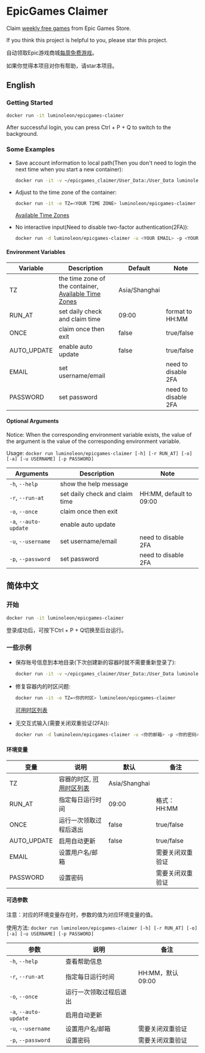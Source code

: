 # EpicGames Claimer

Claim [weekly free games](https://www.epicgames.com/store/free-games) from Epic Games Store.

If you think this project is helpful to you, please star this project.

自动领取Epic游戏商城[每周免费游戏](https://www.epicgames.com/store/free-games)。

如果你觉得本项目对你有帮助，请star本项目。

## English

### Getting Started

``` bash
docker run -it luminoleon/epicgames-claimer
```

After successful login, you can press Ctrl + P + Q to switch to the background.

### Some Examples

* Save account information to local path(Then you don't need to login the next time when you start a new container):

    ```bash
    docker run -it -v ~/epicgames_claimer/User_Data:/User_Data luminoleon/epicgames-claimer
    ```

* Adjust to the time zone of the container:

    ```bash
    docker run -it -e TZ=<YOUR TIME ZONE> luminoleon/epicgames-claimer
    ```

    [Available Time Zones](https://en.wikipedia.org/wiki/List_of_tz_database_time_zones#List)

* No interactive input(Need to disable two-factor authentication(2FA)):

    ```bash
    docker run -d luminoleon/epicgames-claimer -u <YOUR EMAIL> -p <YOUR PASSWORD>
    ```

#### Environment Variables

| Variable | Description                       | Default       | Note        |
| -------- | --------------------------------- | ------------- | ----------- |
| TZ       | the time zone of the container, [Available Time Zones](https://en.wikipedia.org/wiki/List_of_tz_database_time_zones#List)           | Asia/Shanghai |             |
| RUN_AT      | set daily check and claim time | 09:00 | format to HH:MM     |
| ONCE        | claim once then exit           | false | true/false          |
| AUTO_UPDATE | enable auto update             | false | true/false          |
| EMAIL       | set username/email             |       | need to disable 2FA |
| PASSWORD    | set password                   |       | need to disable 2FA |

#### Optional Arguments

Notice: When the corresponding environment variable exists, the value of the argument is the value of the corresponding environment variable.

Usage: `docker run luminoleon/epicgames-claimer [-h] [-r RUN_AT] [-o] [-a] [-u USERNAME] [-p PASSWORD]`

| Arguments               | Description                    | Note                    |
| ----------------------- | ------------------------------ | ----------------------- |
| `-h`, `--help`          | show the help message          |                         |
| `-r`, `--run-at`        | set daily check and claim time | HH:MM, default to 09:00 |
| `-o`, `--once`          | claim once then exit           |                         |
| `-a`, `--auto-update`   | enable auto update             |                         |
| `-u`, `--username`      | set username/email             | need to disable 2FA     |
| `-p`, `--password`      | set password                   | need to disable 2FA     |

## 简体中文

### 开始

``` bash
docker run -it luminoleon/epicgames-claimer
```

登录成功后，可按下Ctrl + P + Q切换至后台运行。

### 一些示例

* 保存账号信息到本地目录(下次创建新的容器时就不需要重新登录了):

    ```bash
    docker run -it -v ~/epicgames_claimer/User_Data:/User_Data luminoleon/epicgames-claimer
    ```

* 修复容器内的时区问题:

    ```bash
    docker run -it -e TZ=<你的时区> luminoleon/epicgames-claimer
    ```

    [可用时区列表](https://en.wikipedia.org/wiki/List_of_tz_database_time_zones#List)

* 无交互式输入(需要关闭双重验证(2FA)):

    ```bash
    docker run -d luminoleon/epicgames-claimer -u <你的邮箱> -p <你的密码>
    ```

#### 环境变量

| 变量        | 说明                  | 默认   | 备注            |
| ----------- | -------------------- | ------ | -------------- |
| TZ          | 容器的时区, [可用时区列表](https://en.wikipedia.org/wiki/List_of_tz_database_time_zones#List)         | Asia/Shanghai | |
| RUN_AT      | 指定每日运行时间      | 09:00 | 格式：HH:MM      |
| ONCE        | 运行一次领取过程后退出 | false | true/false      |
| AUTO_UPDATE | 启用自动更新          | false | true/false      |
| EMAIL       | 设置用户名/邮箱       |       | 需要关闭双重验证 |
| PASSWORD    | 设置密码              |       | 需要关闭双重验证 |

#### 可选参数

注意：对应的环境变量存在时，参数的值为对应环境变量的值。

使用方法: `docker run luminoleon/epicgames-claimer [-h] [-r RUN_AT] [-o] [-a] [-u USERNAME] [-p PASSWORD]`

| 参数                    | 说明                     | 备注            |
| ----------------------- | ----------------------- | --------------- |
| `-h`, `--help`          | 查看帮助信息             |                 |
| `-r`, `--run-at`        | 指定每日运行时间         | HH:MM，默认09:00 |
| `-o`, `--once`          | 运行一次领取过程后退出    |                 |
| `-a`, `--auto-update`   | 启用自动更新             |                 |
| `-u`, `--username`      | 设置用户名/邮箱          | 需要关闭双重验证  |
| `-p`, `--password`      | 设置密码                 | 需要关闭双重验证 |
